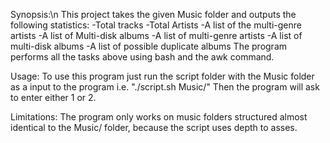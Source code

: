 Synopsis:\n
	This project takes the given Music folder and outputs the following statistics:
		-Total tracks
		-Total Artists
		-A list of the multi-genre artists
		-A list of Multi-disk albums
		-A list of multi-genre artists
		-A list of multi-disk albums
		-A list of possible duplicate albums
	The program performs all the tasks above using bash and the awk command.
	
Usage:
	To use this program just run the script folder with the Music folder as a input to the program
	i.e. "./script.sh Music/" Then the program will ask to enter either 1 or 2.

Limitations:
	The program only works on music folders structured almost identical to the Music/ folder, because the script uses depth to asses.


